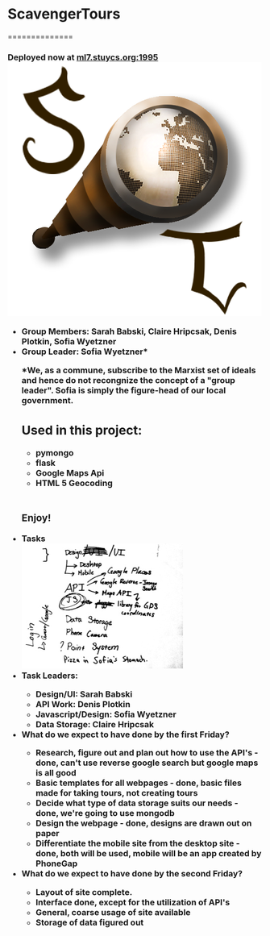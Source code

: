 <h1>ScavengerTours</h1>
==============
<h3>Deployed now at <a href="http://ml7.stuycs.org:1995/">ml7.stuycs.org:1995</a>
<img src="/static/img/scavengertourlogo.png" alt="logo">

<ul>
  <li>Group Members: Sarah Babski, Claire Hripcsak, Denis Plotkin, Sofia Wyetzner</li>
  <li>Group Leader: Sofia Wyetzner*</li>
<p>*We, as a commune, subscribe to the Marxist set of ideals and hence do not recongnize the concept of a "group leader". Sofia is simply the figure-head of our local government.</p>

<h2>Used in this project:</h2>
<ul>
  <li>pymongo</li>
  <li>flask</li>
  <li>Google Maps Api</li>
  <li>HTML 5 Geocoding</li>
</ul>

<br>

<h3>Enjoy!</h3>


  <li>Tasks</li>
  <img src="plan.jpg" alt="plan">
  <li>Task Leaders:</li>
  
  <ul>
    <li>Design/UI: Sarah Babski</li>
    <li>API Work: Denis Plotkin</li>
    <li>Javascript/Design: Sofia Wyetzner</li>
    <li>Data Storage: Claire Hripcsak</li>
  </ul>
  
  <li>What do we expect to have done by the first Friday?</li>
  
  <ul>
    <li> Research, figure out and plan out how to use the API's <strong> - done</strong>, can't use reverse google search but google maps is all good</li>
    <li> Basic templates for all webpages <strong> - done</strong>, basic files made for taking tours, not creating tours </li>
    <li> Decide what type of data storage suits our needs <strong> - done</strong>, we're going to use mongodb </li>
    <li> Design the webpage <strong> - done</strong>, designs are drawn out on paper</li>
    <li> Differentiate the mobile site from the desktop site <strong> - done</strong>, both will be used, mobile will be an app created by PhoneGap</li>
  </ul>

  <li> What do we expect to have done by the second Friday?</li>
  <ul>
    <li> Layout of site complete. </li>
    <li> Interface done, except for the utilization of API's </li>
    <li> General, coarse usage of site available </li>
    <li> Storage of data figured out </li>
  </ul>
  
</ul>


<br><br>

 
